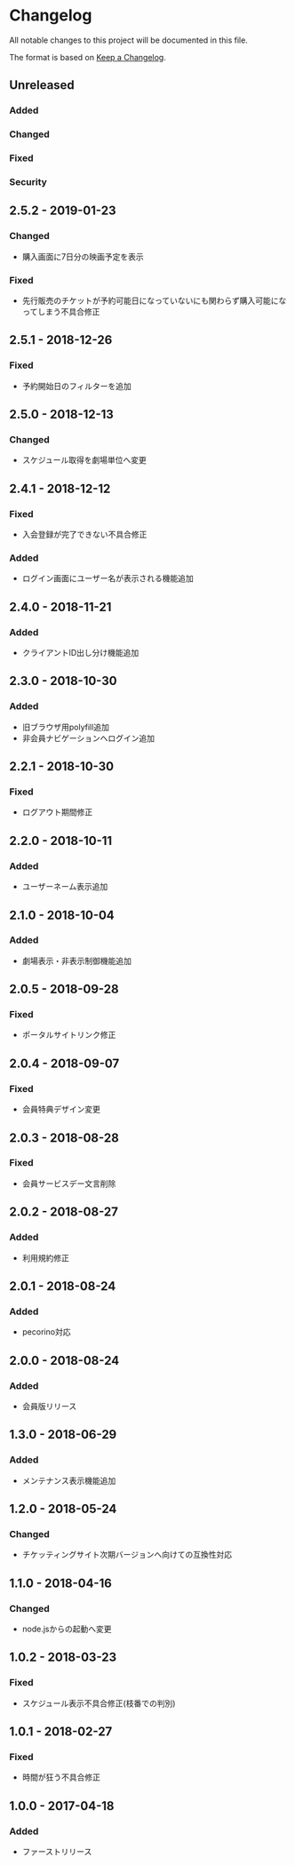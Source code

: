 # Changelog
All notable changes to this project will be documented in this file.

The format is based on [Keep a Changelog](http://keepachangelog.com/).

## Unreleased

### Added

### Changed

### Fixed

### Security

## 2.5.2 - 2019-01-23
### Changed
 - 購入画面に7日分の映画予定を表示

### Fixed
 - 先行販売のチケットが予約可能日になっていないにも関わらず購入可能になってしまう不具合修正

## 2.5.1 - 2018-12-26
### Fixed
 - 予約開始日のフィルターを追加

## 2.5.0 - 2018-12-13
### Changed
 - スケジュール取得を劇場単位へ変更

## 2.4.1 - 2018-12-12
### Fixed
 - 入会登録が完了できない不具合修正

### Added
 - ログイン画面にユーザー名が表示される機能追加

## 2.4.0 - 2018-11-21
### Added
 - クライアントID出し分け機能追加

## 2.3.0 - 2018-10-30
### Added
 - 旧ブラウザ用polyfill追加
 - 非会員ナビゲーションへログイン追加

## 2.2.1 - 2018-10-30
### Fixed
 - ログアウト期間修正

## 2.2.0 - 2018-10-11
### Added
 - ユーザーネーム表示追加

## 2.1.0 - 2018-10-04
### Added
 - 劇場表示・非表示制御機能追加

## 2.0.5 - 2018-09-28
### Fixed
 - ポータルサイトリンク修正

## 2.0.4 - 2018-09-07
### Fixed
 - 会員特典デザイン変更

## 2.0.3 - 2018-08-28
### Fixed
 - 会員サービスデー文言削除

## 2.0.2 - 2018-08-27
### Added
 - 利用規約修正

## 2.0.1 - 2018-08-24
### Added
 - pecorino対応

## 2.0.0 - 2018-08-24
### Added
 - 会員版リリース

## 1.3.0 - 2018-06-29
### Added
 - メンテナンス表示機能追加

## 1.2.0 - 2018-05-24
### Changed
 - チケッティングサイト次期バージョンへ向けての互換性対応

## 1.1.0 - 2018-04-16
### Changed
 - node.jsからの起動へ変更

## 1.0.2 - 2018-03-23
### Fixed
 - スケジュール表示不具合修正(枝番での判別)

## 1.0.1 - 2018-02-27
### Fixed
 - 時間が狂う不具合修正

## 1.0.0 - 2017-04-18
### Added
 - ファーストリリース
